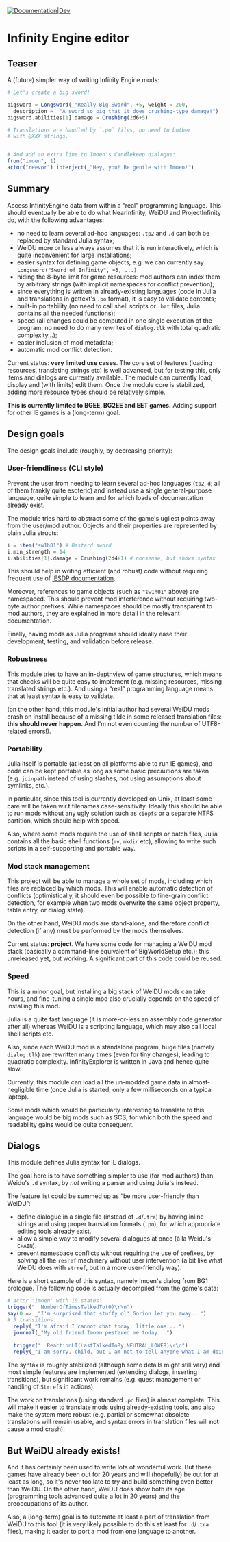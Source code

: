 [![Documentation|Dev](https://img.shields.io/badge/docs-latest-blue.svg)](https://plut.github.io/InfinityEngine.jl/dev/)
# Infinity Engine editor


## Teaser

A (future) simpler way of writing Infinity Engine mods:

```julia
# Let's create a big sword!

bigsword = Longsword(_"Really Big Sword", +5, weight = 200,
  description = _"A sword so big that it does crushing-type damage!")
bigsword.abilities[1].damage = Crushing(2d6+5)

# Translations are handled by `.po` files, no need to bother
# with @XXX strings.


# And add an extra line to Imoen's Candlekeep dialogue:
from("imoen", 1)
actor("reevor") interject(_"Hey, you! Be gentle with Imoen!")
```

## Summary

Access InfinityEngine data from within a “real” programming language.
This should eventually be able to do what NearInfinity, WeiDU
and ProjectInfinity do, with the following advantages:

 - no need to learn several ad-hoc languages: `.tp2` and `.d` can both
   be replaced by standard Julia syntax;
 - WeiDU more or less always assumes that it is run interactively, which
   is quite inconvenient for large installations;
 - easier syntax for defining game objects, e.g. we can currently say
   `Longsword("Sword of Infinity", +5, ...)`
 - hiding the 8-byte limit for game resources: mod authors can index them
   by arbitrary strings (with implicit namespaces for conflict
	 prevention);
 - since everything is written in already-existing languages (code in
   Julia and translations in gettext's `.po` format), it is easy to
   validate contents;
 - built-in portability (no need to call shell scripts or `.bat` files,
   Julia contains all the needed functions);
 - speed (all changes could be computed in one single execution of the program:
   no need to do many rewrites of `dialog.tlk` with total
   quadratic complexity...);
 - easier inclusion of mod metadata;
 - automatic mod conflict detection.


Current status: **very limited use cases**. The core set of features
(loading resources, translating strings etc) is well advanced,
but for testing this, only items and dialogs are currently available.
The module can currently load, display and (with limits) edit them.
Once the module core is stabilized,
adding more resource types should be relatively simple.

**This is currently limited to BGEE, BG2EE and EET games.**
Adding support for other IE games is a (long-term) goal.

## Design goals
The design goals include (roughly, by decreasing priority):

### User-friendliness (CLI style)

Prevent the user from needing to learn several ad-hoc languages
(`tp2`, `d`; all of them frankly quite esoteric)
and instead use a single general-purpose language,
quite simple to learn and for which loads of documentation already exist.

The module tries hard to abstract some of the game's ugliest points away
from the user/mod author.
Objects and their properties are represented by plain Julia structs:
```julia
i = item("sw1h01") # Bastard sword
i.min_strength = 14
i.abilities[1].damage = Crushing(2d4+1) # nonsense, but shows syntax
```
This should help in writing efficient (and robust) code without requiring
frequent use of [IESDP documentation](https://gibberlings3.github.io/iesdp).

Moreover, references to game objects (such as `"sw1h01"` above)
are namespaced. This should prevent mod interference without requiring
two-byte author prefixes.
While namespaces should be mostly transparent to mod authors,
they are explained in more detail in the relevant documentation.

Finally, having mods as Julia programs should ideally ease their
development, testing, and validation before release.

### Robustness

This module tries to have an in-depth­view of game structures,
which means that checks will be quite easy to implement
(e.g. missing resources, missing translated strings etc.).
And using a “real” programming language means that at least
syntax is easy to validate.

(on the other hand, this module's initial author had several WeiDU mods
crash on install because of a missing tilde
in some released translation files: **this should never happen**.
And I'm not even counting the number of UTF8-related errors!).

### Portability

Julia itself is portable (at least on all platforms able to run IE
games), and code can be kept portable as long as some basic precautions
are taken (e.g. `joinpath` instead of using slashes, not using
assumptions about symlinks, etc.).

In particular, since this tool is currently developed on Unix, at
least some care will be taken w.r.t filenames case-sensitivity.
Ideally this should be able to run mods without any ugly solution such as
`ciopfs` or a separate NTFS partition, which should help with speed.

Also, where some mods require the use of shell scripts or batch files,
Julia contains all the basic shell functions (`mv`, `mkdir` etc),
allowing to write such scripts in a self-supporting and portable way.

### Mod stack management

This project will be able to manage a whole set of mods,
including which files are replaced by which mods.
This will enable automatic detection of conflicts
(optimistically, it should even be possible to fine-grain
conflict detection, for example when two mods overwrite
the same object property, table entry, or dialog state).

On the other hand, WeiDU mods are stand-alone,
and therefore conflict detection (if any)
must be performed by the mods themselves.

Current status: **project**.
We have some code for managing a WeiDU mod stack
(basically a command-line equivalent of BigWorldSetup etc.);
this unreleased yet, but working.
A significant part of this code could be reused.

### Speed

This is a minor goal, but installing a big stack of WeiDU mods can take
hours, and fine-tuning a single mod also crucially depends on the speed
of installing this mod.

Julia is a quite fast language (it is more-or-less an assembly code generator
after all) whereas WeiDU is a scripting language,
which may also call local shell scripts etc.

Also, since each WeiDU mod is a standalone program, huge files
(namely `dialog.tlk`) are rewritten many times (even for tiny
changes), leading to quadratic complexity. InfinityExplorer is written
in Java and hence quite slow.

Currently, this module can load all the un-modded game data
in almost-negligible time (once Julia is started,
only a few milliseconds on a typical laptop).

Some mods which would be particularly interesting to translate to this
language would be big mods such as SCS, for which
both the speed and readability gains would be quite consequent.

## Dialogs

This module defines Julia syntax for IE dialogs.

The goal here is to have something simpler to use (for mod authors)
than Weidu's `.d` syntax,
by *not* writing a parser and using Julia's instead.

The feature list could be summed up as “be more user-friendly than
WeiDU”:
 - define dialogue in a single file (instead of `.d`/`.tra`) by having
   inline strings and using proper translation formats (`.po`),
   for which appropriate editing tools already exist.
 - allow a simple way to modify several dialogues at once (à la Weidu's
   `CHAIN`).
 - prevent namespace conflicts without requiring the use of prefixes,
   by solving all the `resref` machinery without user intervention
   (a bit like what WeiDU does with `strref`, but in a more user-friendly
   way).

Here is a short example of this syntax, namely Imoen's dialog from BG1
prologue. The following code is actually decompiled from the game's data:
```julia
# actor 'imoen' with 10 states:
trigger("  NumberOfTimesTalkedTo(0)\r\n")
say(0 => _"I'm surprised that stuffy ol' Gorion let you away...")
# 5 transitions: 
  reply(_"I'm afraid I cannot chat today, little one....")
  journal(_"My old friend Imoen pestered me today...")
 
  trigger("  ReactionLT(LastTalkedToBy,NEUTRAL_LOWER)\r\n")
  reply(_"I am sorry, child, but I am not to tell anyone what I am doing...")
```

The syntax is roughly stabilized (although some details might still vary)
and most simple features are implemented
(extending dialogs, inserting transitions),
but significant work remains
(e.g. quest management or handling of `Strref`s in actions).

The work on translations (using standard `.po` files) is almost complete.
This will make it easier to translate mods using already-existing tools,
and also make the system more robust (e.g. partial or somewhat obsolete
translations will remain usable, and syntax errors in translation files
will **not** cause a mod crash).

## But WeiDU already exists!

And it has certainly been used to write lots of wonderful work.
But these games have already been out for 20 years
and will (hopefully) be out for at least as long,
so it's never too late to try and build something even better than WeiDU.
On the other hand, WeiDU does show both its age
(programming tools advanced quite a lot in 20 years)
and the preoccupations of its author.

Also, a (long-term) goal is to automate at least a part of translation
from WeiDU to this tool (it is very likely possible to do this at least
for `.d`/`.tra` files), making it easier to port a mod from one language
to another.
